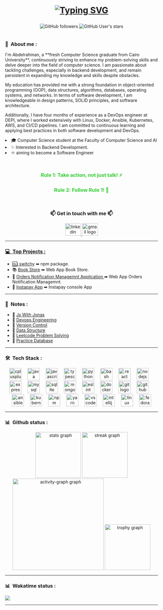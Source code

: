 <h1 align="center" style="margin: 10px 0">
    <a href="https://git.io/typing-svg">
        <img src="https://readme-typing-svg.demolab.com?font=Big+Shoulders+Inline&&size=30&pause=1000&center=true&vCenter=true&random=false&width=600&lines=Hello! Welcome to my hub! 🚀💻;💀+I'm+a+Zoombie!;🧠+Code+is+my+fuel!" alt="Typing SVG" />
    </a>
</h1>

<br>

<div align="center">
    <img alt="GitHub followers" src="https://img.shields.io/github/followers/Abdelrahman122003?logo=github">
    <img alt="GitHub User's stars" src="https://img.shields.io/github/stars/Abdelrahman122003?logo=github">
</div>

<br>

<h3> 🤵 &nbsp;About me : </h3>

<div>
    <p>
I'm Abdelrahman, a **fresh Computer Science graduate from Cairo University**, continuously striving to enhance my problem-solving skills and delve deeper into the field of computer science. I am passionate about tackling challenges, especially in backend development, and remain persistent in expanding my knowledge and skills despite obstacles.

My education has provided me with a strong foundation in object-oriented programming (OOP), data structures, algorithms, databases, operating systems, and networks. In terms of software development, I am knowledgeable in design patterns, SOLID principles, and software architecture.

Additionally, I have four months of experience as a DevOps engineer at DEPI, where I worked extensively with Linux, Docker, Ansible, Kubernetes, AWS, and CI/CD pipelines. I am committed to continuous learning and applying best practices in both software development and DevOps.
    </p>
    <li>🎓 Computer Science student at the Faculty of Computer Science and AI</li>
    <li>✨ Interested in Backend Development.</li>
    <li>♾️ aiming to become a Software Engineer</li>
</div>

<br>

<div align="center">
    <h3 style="color: #32CD32;">Rule 1: Take action, not just talk! ⚡</h3>
    <h3 style="color: #32CD32;">Rule 2: Follow Rule 1! 🔄</h3>
</div>

<br>

<div align="center">
    <h3> 📫 Get in touch with me 📫 </h3>    
</div>

<div align="center">
  <a href="https://www.linkedin.com/in/abdelrahman-sayed-505478240/"/>
  <img src="https://raw.githubusercontent.com/maurodesouza/profile-readme-generator/master/src/assets/icons/social/linkedin/default.svg" width="52" height="40" alt="linkedin logo"  />
  <a href ="abdelrhmansayed122003@gmail.com"/>
  <img src="https://raw.githubusercontent.com/maurodesouza/profile-readme-generator/master/src/assets/icons/social/gmail/default.svg" width="52" height="40" alt="gmail logo"  />
</div>

---

<h3> 💻 &nbsp;Top Projects : </h3>

-  🆑i [switchy](https://www.npmjs.com/package/switchy-cli) ➡ npm package.
-  📚 [Book Store](https://github.com/Abdelrahman122003/Book-Store) ➡ Web App Book Store.
-  🏥 [Orders Notification Managemnt Application
](https://github.com/Abdelrahman122003/Orders_Notification_Managemnt_Project) ➡ Web App Orders Notification Managemnt.
- 💸 [Instapay App](https://github.com/Abdelrahman122003/Instapay-consoleApp) ➡ Instapay console App 
---

<h3> 📓 &nbsp;Notes : </h3>

-  📌 [Js With Jonas](https://github.com/Abdelrahman122003/JsWithJonas)
-  📌 [Devops Engineering](https://github.com/Abdelrahman122003/DevopsEngineering)
-  📌 [Version Control](https://github.com/Abdelrahman122003/versionControl)
-  📌 [Data Structure](https://github.com/Abdelrahman122003/dataStructure)
-  📌 [Leetcode Problem Solving](https://github.com/Abdelrahman122003/LeetcodeProblemSolving)
-  📌 [Practice Database](https://github.com/Abdelrahman122003/practiceDatabase)

---

<h3>🛠 &nbsp;Tech Stack :</h3>

<div align="center">
  <img src="https://cdn.jsdelivr.net/gh/devicons/devicon/icons/cplusplus/cplusplus-original.svg" height="40" alt="cplusplus logo"  />
  <img width="12" />
  <img src="https://cdn.jsdelivr.net/gh/devicons/devicon/icons/java/java-original.svg" height="40" alt="java logo"  />
  <img width="12" />
  <img src="https://cdn.jsdelivr.net/gh/devicons/devicon/icons/javascript/javascript-original.svg" height="40" alt="javascript logo"  />
  <img width="12" />
  <img src="https://cdn.jsdelivr.net/gh/devicons/devicon/icons/typescript/typescript-original.svg" height="40" alt="typescript logo"  />
  <img width="12" />
  <img src="https://cdn.jsdelivr.net/gh/devicons/devicon/icons/python/python-original.svg" height="40" alt="python logo"  />
  <img width="12" />
  <img src="https://cdn.jsdelivr.net/gh/devicons/devicon/icons/bash/bash-original.svg" height="40" alt="bash logo"  />
  <img width="12" />
  <img src="https://cdn.jsdelivr.net/gh/devicons/devicon/icons/react/react-original.svg" height="40" alt="react logo"  />
  <img width="12" />
  <img src="https://cdn.jsdelivr.net/gh/devicons/devicon/icons/nodejs/nodejs-original.svg" height="40" alt="nodejs logo"  />
  <img width="12" />
  <img src="https://cdn.jsdelivr.net/gh/devicons/devicon/icons/express/express-original.svg" height="40" alt="express logo"  />
  <img width="12" />
  <img src="https://cdn.jsdelivr.net/gh/devicons/devicon/icons/mysql/mysql-original.svg" height="40" alt="mysql logo"  />
  <img width="12" />
  <img src="https://cdn.jsdelivr.net/gh/devicons/devicon/icons/sqlite/sqlite-original.svg" height="40" alt="sqlite logo"  />
  <img width="12" />
  <img src="https://cdn.jsdelivr.net/gh/devicons/devicon/icons/mongodb/mongodb-original.svg" height="40" alt="mongodb logo"  />
  <img width="12" />
  <img src="https://cdn.jsdelivr.net/gh/devicons/devicon/icons/eslint/eslint-original.svg" height="40" alt="eslint logo"  />
  <img width="12" />
  <img src="https://cdn.jsdelivr.net/gh/devicons/devicon/icons/docker/docker-original.svg" height="40" alt="docker logo"  />
  <img width="12" />
  <img src="https://cdn.jsdelivr.net/gh/devicons/devicon/icons/git/git-original.svg" height="40" alt="git logo"  />
  <img width="12" />
  <img src="https://cdn.jsdelivr.net/gh/devicons/devicon/icons/github/github-original.svg" height="40" alt="github logo"  />
  <img width="12" />
  <img src="https://cdn.jsdelivr.net/gh/devicons/devicon/icons/ansible/ansible-original.svg" height="40" alt="ansible logo"  />
  <img width="12" />
  <img src="https://cdn.jsdelivr.net/gh/devicons/devicon/icons/kubernetes/kubernetes-plain.svg" height="40" alt="kubernetes logo"  />
  <img width="12" />
  <img src="https://cdn.jsdelivr.net/gh/devicons/devicon/icons/npm/npm-original-wordmark.svg" height="40" alt="npm logo"  />
  <img width="12" />
  <img src="https://cdn.jsdelivr.net/gh/devicons/devicon/icons/yarn/yarn-original.svg" height="40" alt="yarn logo"  />
  <img width="12" />
  <img src="https://cdn.jsdelivr.net/gh/devicons/devicon/icons/vscode/vscode-original.svg" height="40" alt="vscode logo"  />
  <img width="12" />
  <img src="https://cdn.jsdelivr.net/gh/devicons/devicon/icons/intellij/intellij-original.svg" height="40" alt="intellij logo"  />
  <img width="12" />
  <img src="https://cdn.jsdelivr.net/gh/devicons/devicon/icons/linux/linux-original.svg" height="40" alt="linux logo"  />
  <img width="12" />
  <img src="https://cdn.jsdelivr.net/gh/devicons/devicon/icons/fedora/fedora-original.svg" height="40" alt="fedora logo"  />
</div>

--- 

<h3> 📊 &nbsp;Github status : </h3>

<div align="center">
    <img src="https://github-readme-stats.vercel.app/api?username=Abdelrahman122003&hide_title=false&hide_rank=false&show_icons=true&include_all_commits=true&count_private=true&disable_animations=false&theme=algolia&locale=en&hide_border=false&order=1" height="150" alt="stats graph"  />
    <img src="https://streak-stats.demolab.com?user=Abdelrahman122003&locale=en&mode=daily&theme=algolia&hide_border=false&border_radius=5&order=3" height="150" alt="streak graph"  />
    <img src="https://github-readme-activity-graph.vercel.app/graph?username=Abdelrahman122003&radius=16&theme=github-dark&area=true&order=5" height="300" alt="activity-graph graph"  />
    <img src="https://github-profile-trophy.vercel.app?username=Abdelrahman122003&theme=algolia&column=-1&row=1&margin-w=8&margin-h=8&no-bg=false&no-frame=false&order=4" height="150" alt="trophy graph"  />
</div>

---

<h3> 📊 &nbsp;Wakatime status : </h3>

<a href="https://wakatime.com"><img src="https://wakatime.com/share/@9415ba20-37b4-4c6b-abf2-dd6e06c6011a/eb14617e-3d09-42d1-9ed0-63a386bce662.png" /></a>

---

###
